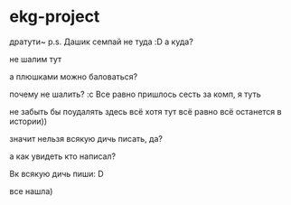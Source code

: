 # ekg-project
дратути~ p.s. Дашик
семпай не туда :D
а куда?

не шалим тут

а плюшками можно баловаться?

почему не шалить? :с
Все равно пришлось сесть за комп,
я туть

не забыть бы поудалять здесь всё
хотя тут всё равно всё останется в истории))

значит нельзя всякую дичь писать, да? 

а как увидеть кто написал?

Вк всякую дичь пиши: D

все нашла)
